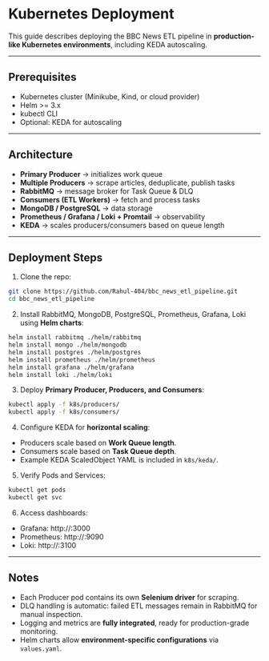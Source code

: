 # Kubernetes Deployment

This guide describes deploying the BBC News ETL pipeline in **production-like Kubernetes environments**, including KEDA autoscaling.

---

## Prerequisites

* Kubernetes cluster (Minikube, Kind, or cloud provider)
* Helm >= 3.x
* kubectl CLI
* Optional: KEDA for autoscaling

---

## Architecture

* **Primary Producer** → initializes work queue
* **Multiple Producers** → scrape articles, deduplicate, publish tasks
* **RabbitMQ** → message broker for Task Queue & DLQ
* **Consumers (ETL Workers)** → fetch and process tasks
* **MongoDB / PostgreSQL** → data storage
* **Prometheus / Grafana / Loki + Promtail** → observability
* **KEDA** → scales producers/consumers based on queue length

---

## Deployment Steps

1. Clone the repo:

```bash
git clone https://github.com/Rahul-404/bbc_news_etl_pipeline.git
cd bbc_news_etl_pipeline
```

2. Install RabbitMQ, MongoDB, PostgreSQL, Prometheus, Grafana, Loki using **Helm charts**:

```bash
helm install rabbitmq ./helm/rabbitmq
helm install mongo ./helm/mongodb
helm install postgres ./helm/postgres
helm install prometheus ./helm/prometheus
helm install grafana ./helm/grafana
helm install loki ./helm/loki
```

3. Deploy **Primary Producer, Producers, and Consumers**:

```bash
kubectl apply -f k8s/producers/
kubectl apply -f k8s/consumers/
```

4. Configure KEDA for **horizontal scaling**:

* Producers scale based on **Work Queue length**.
* Consumers scale based on **Task Queue depth**.
* Example KEDA ScaledObject YAML is included in `k8s/keda/`.

5. Verify Pods and Services:

```bash
kubectl get pods
kubectl get svc
```

6. Access dashboards:

* Grafana: http://<grafana-service-ip>:3000
* Prometheus: http://<prometheus-service-ip>:9090
* Loki: http://<loki-service-ip>:3100

---

## Notes

* Each Producer pod contains its own **Selenium driver** for scraping.
* DLQ handling is automatic: failed ETL messages remain in RabbitMQ for manual inspection.
* Logging and metrics are **fully integrated**, ready for production-grade monitoring.
* Helm charts allow **environment-specific configurations** via `values.yaml`.
